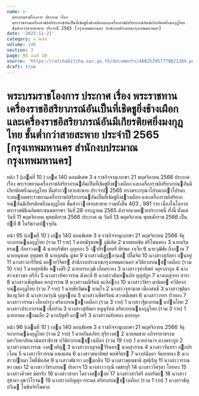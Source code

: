 ```yaml
---
name: >-
  พระบรมราชโองการ ประกาศ เรื่อง
  พระราชทานเครื่องราชอิสริยาภรณ์อันเป็นที่เชิดชูยิ่งช้างเผือกและเครื่องราชอิสริยาภรณ์อันมีเกียรติยศยิ่งมงกุฎไทย
  ชั้นต่ำกว่าสายสะพาย ประจำปี 2565 [กรุงเทพมหานคร สำนักงบประมาณกรุงเทพมหานคร]
date: '2023-11-21'
category: ข พิเศษ
volume: 140
section: 3
page: 95 เล่มที่ 10
source: 'https://ratchakitcha.soc.go.th/documents/488252957779821384.pdf'
draft: true
---
```


# พระบรมราชโองการ ประกาศ เรื่อง พระราชทานเครื่องราชอิสริยาภรณ์อันเป็นที่เชิดชูยิ่งช้างเผือกและเครื่องราชอิสริยาภรณ์อันมีเกียรติยศยิ่งมงกุฎไทย ชั้นต่ำกว่าสายสะพาย ประจำปี 2565 [กรุงเทพมหานคร สำนักงบประมาณกรุงเทพมหานคร]

หน้า 1 (เลมที่ 10 ) เลม 140 ตอนพิเศษ 3 ข ราชกิจจานุเบกษา 21 พฤศจิกายน 2566 ประกาศ เรื่อง พระราชทานเครื่องราชอิสริยาภรณอันเป็นที่เชิดชูยิ่งชางเผือก และเครื่องราชอิสริยาภรณอันมีเกียรติยศยิ่งมงกุฎไทย ชั้นต่ํากวาสายสะพาย ประจําป 2565 ทรงพระกรุณาโปรดเกลาโปรดกระหมอมพระราชทานเครื่องราชอิสริยาภรณอันเป็นที่เชิดชูยิ่งชางเผือก และเครื่องราชอิสริยาภรณอันมีเกียรติยศยิ่งมงกุฎไทย ชั้นต่ํากวาสายสะพาย รวมทั้งสิ้น 403 , 981 ราย เนื่องในโอกาสพระราชพิธีเฉลิมพระชนมพรรษา วันที่ 28 กรกฎาคม 2565 ดังรายนามทายประกาศนี้ ทั้งนี้ ตั้งแต่วันที่ 11 พฤศจิกายน พุทธศักราช 2566 ประกาศ ณ วันที่ 13 พฤศจิกายน พุทธศักราช 2566 เป็นปที่ 8 ในรัชกาลปจจุบัน

หน้า 95 (เลมที่ 10 ) เลม 140 ตอนพิเศษ 3 ข ราชกิจจานุเบกษา 21 พฤศจิกายน 2566 จัตุรถาภรณมงกุฎไทย (รวม 11 ราย) 1 นายณัฐพงษ ภูมิเลิศ 2 นายธทถชิต ศรีโพนทอง 3 นายนรินธรณ กัลยาวงศ 4 นายบริพัตร บุญทอง 5 วาที่รอยตรี พีรพล งาเจือ 6 นายวุฒิชัย กิ่งกาน 7 นายอนุพงศ อุทุมพร 8 นายอุสมัน มูซอ 9 นางสาวณัฏฐกานต ปลื้มจิต 10 นางสาวสุกัลยา อนอยู่ 11 นางสาวอารีรัตน์ คลายวิจิตร สํานักงบประมาณกรุงเทพมหานคร ทวีติยาภรณชางเผือก (รวม 10 ราย) 1 นายสุทธิชัย พวงศิริ 2 นายอรรถวุฒิ เอี่ยมระหง 3 นางสาวจุฑาทิพย์ จตุราภากุล 4 นางสาวเชาวพร ตรีกิ่ง 5 นางสาวทิพาวรรณ มังคะลี 6 นางสาวนันทนภัส บุญปลูก 7 นางเบญจภา สาระ 8 นางสาวเพ็ญพิมล หกสุวรรณ 9 นางสาวมณีรัตน์ มะลิออง 10 นางสาววัชรา มานิตย ทวีติยาภรณมงกุฎไทย (รวม 7 ราย) 1 นายชัยวัฒน บานใจ 2 นางสาวจุฑามาศ เมืองสนธิ์ 3 นางสาวชุติมา ชิตานุวัตร 4 นางสาวดารุณี บุญกอน 5 นางสาวเพ็ชรรัตน์ สวาสดิ์เพชร 6 นางสาววรยา บัวทอง 7 นางสาววรรณา เลี้ยงบํารุง ตริตาภรณชางเผือก (รวม 3 ราย) 1 นางสาวฐิตาภรณ แปนไทย 2 นางสาวประภาภรณ เชื้อปาน 3 นางสาวสุทัตตา หนูนุรัตน์ ตริตาภรณมงกุฎไทย (รวม 3 ราย) 1 นายอาคม ลอมเล็ก 2 นางกัญชรี แกวศรี 3 นางสาวตลับทอง มาลากุล

หน้า 96 (เลมที่ 10 ) เลม 140 ตอนพิเศษ 3 ข ราชกิจจานุเบกษา 21 พฤศจิกายน 2566 จัตุรถาภรณมงกุฎไทย (รวม 2 ราย) 1 นายกันตภัทร สุริยวงศ 2 นายสมชาย อภิจรรยาธรรม มหาวิทยาลัยนวมินทราธิราช ทวีติยาภรณชางเผือก (รวม 19 ราย) 1 นายอํานาจ ดวงตระกูล 2 นางสาวกนกวรรณ วงศวทัญู 3 นางสาวกาญจนวิรินทร นาคสุวรรณ 4 นางสาวจันทรา ลอประโคน 5 นางสาวจีรวรรณ แพงแสน 6 นางสาวชนาทิพย์ พลพิจิตร 7 นางปนัดดา จันทาทอง 8 นางสาวปทมา โพธิ์ชัยเลิศ 9 นางสาวพัชวรา แยมกลีบ 10 นางสาวพุทธชาติ สุขนิรัญ 11 นางสาววรรณษา เขมา 12 นางสาววัชราภรณ ทับอาจ 13 นางสาววารุณี เพชรบุรี 14 นางสาววิศรุตา โททอง 15 นางสาวศิวพร มิตรรัก 16 นางสาวสายา ไตรวงศยอย 17 นางสาวสาวิตรี กอยรัมย 18 นางสาวสุชาดา อุษาวิโรจน 19 นางสาวอภิญญา กระมล ตริตาภรณชางเผือก (รวม 1 ราย) 1 นางสาวธัญปวีณ โฆษิตจิรไพศาล
